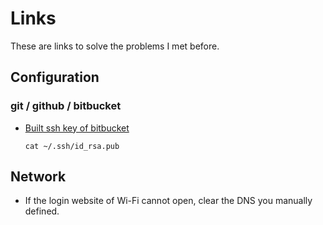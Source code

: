 # Links
These are links to solve the problems I met before.

## Configuration

### git / github / bitbucket
* [Built ssh key of bitbucket](https://confluence.atlassian.com/bitbucket/set-up-an-ssh-key-728138079.html "Title")  

	```
	cat ~/.ssh/id_rsa.pub
	```

	


## Network
* If the login website of Wi-Fi cannot open, clear the DNS you manually defined.
